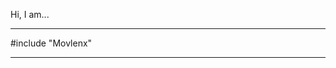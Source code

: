 Hi, I am...



------------------------------------------------------------
#include "Movlenx"

-------------------------------------------------------------
